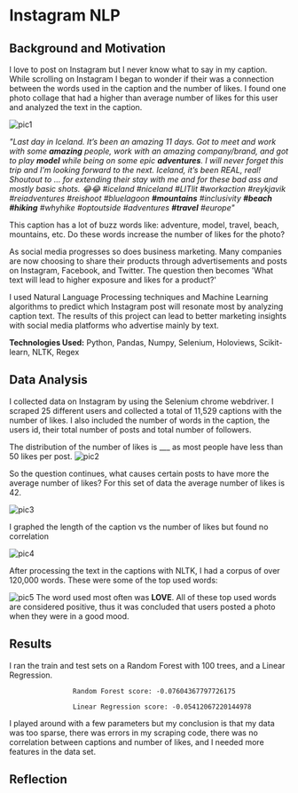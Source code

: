 # Instagram NLP

## Background and Motivation 
I love to post on Instagram but I never know what to say in my caption. While scrolling on Instagram I began to wonder if their was a connection between the words used in the caption and the number of likes. I found one photo collage that had a higher than average number of likes for this user and analyzed the text in the caption. 

![pic1](https://github.com/K-Nesbitt/Instagram_NLP/blob/master/images/presentation%20images/rich1.png)

*"Last day in Iceland. It’s been an amazing 11 days. Got to meet and work with some **amazing** people, work with an amazing company/brand, and got to play **model** while being on some epic **adventures**. I will never forget this trip and I’m looking forward to the next. Iceland, it’s been REAL, real! Shoutout to ... for extending their stay with me and for these bad ass and mostly basic shots. 😂😂 
 #iceland #niceland #LITlit #workaction #reykjavik #reiadventures #reishoot #bluelagoon **#mountains** #inclusivity **#beach #hiking** #whyhike #optoutside #adventures **#travel** #europe"*
 
This caption has a lot of buzz words like: adventure, model, travel, beach, mountains, etc. Do these words increase the number of likes for the photo?

As social media progresses so does business marketing. Many companies are now choosing to share their products through advertisements and posts on Instagram, Facebook, and Twitter. The question then becomes 'What text will lead to higher exposure and likes for a product?'

I used Natural Language Processing techniques and Machine Learning algorithms to predict which Instagram post will resonate most by analyzing caption text. The results of this project can lead to better marketing insights with social media platforms who advertise mainly by text. 

**Technologies Used:** 
Python, Pandas, Numpy, Selenium, Holoviews, Scikit-learn, NLTK, Regex


## Data Analysis
I collected data on Instagram by using the Selenium chrome webdriver. I scraped 25 different users and collected a total of 11,529 captions with the number of likes. I also included the number of words in the caption, the users id, their total number of posts and total number of followers. 

The distribution of the number of likes is ___ as most people have less than 50 likes per post. 
![pic2](https://github.com/K-Nesbitt/Instagram_NLP/blob/master/images/distribution_of_likes.png)

So the question continues, what causes certain posts to have more the average number of likes? For this set of data the average number of likes is 42. 

![pic3](https://github.com/K-Nesbitt/Instagram_NLP/blob/master/images/avg_likes_by_user.png)

I graphed the length of the caption vs the number of likes but found no correlation

![pic4](https://github.com/K-Nesbitt/Instagram_NLP/blob/master/images/bokeh_words_likes.png)

After processing the text in the captions with NLTK, I had a corpus of over 120,000 words. These were some of the top used words:

![pic5](https://github.com/K-Nesbitt/Instagram_NLP/blob/master/images/word_freq.png)
The word used most often was **LOVE**. All of these top used words are considered positive, thus it was concluded that users posted a photo when they were in a good mood. 

## Results
I ran the train and test sets on a Random Forest with 100 trees, and a Linear Regression.

                    Random Forest score: -0.07604367797726175
                    
                    Linear Regression score: -0.05412067220144978 

I played around with a few parameters but my conclusion is that my data was too sparse, there was errors in my scraping code, there was no correlation between captions and number of likes, and I needed more features in the data set. 

## Reflection

